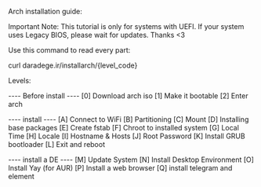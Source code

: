 Arch installation guide:

Important Note:
This tutorial is only for systems with UEFI.
If your system uses Legacy BIOS,
please wait for updates. Thanks <3



Use this command to read every part:

curl daradege.ir/installarch/{level_code}

Levels:

---- Before install ----
[0] Download arch iso
[1] Make it bootable
[2] Enter arch

---- install ----
[A] Connect to WiFi
[B] Partitioning
[C] Mount
[D] Installing base packages
[E] Create fstab
[F] Chroot to installed system
[G] Local Time
[H] Locale
[I] Hostname & Hosts
[J] Root Password
[K] Install GRUB bootloader
[L] Exit and reboot

---- install a DE ----
[M] Update System
[N] Install Desktop Environment
[O] Install Yay (for AUR)
[P] Install a web browser
[Q] install telegram and element